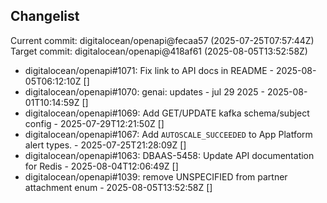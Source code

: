 ## Changelist

Current commit: digitalocean/openapi@fecaa57 (2025-07-25T07:57:44Z)
Target commit: digitalocean/openapi@418af61 (2025-08-05T13:52:58Z)

* digitalocean/openapi#1071: Fix link to API docs in README - 2025-08-05T06:12:10Z []
* digitalocean/openapi#1070: genai: updates - jul 29 2025 - 2025-08-01T10:14:59Z []
* digitalocean/openapi#1069: Add GET/UPDATE kafka schema/subject config - 2025-07-29T12:21:50Z []
* digitalocean/openapi#1067: Add `AUTOSCALE_SUCCEEDED` to App Platform alert types. - 2025-07-25T21:28:09Z []
* digitalocean/openapi#1063: DBAAS-5458: Update API documentation for Redis - 2025-08-04T12:06:49Z []
* digitalocean/openapi#1039: remove UNSPECIFIED from partner attachment enum - 2025-08-05T13:52:58Z []

